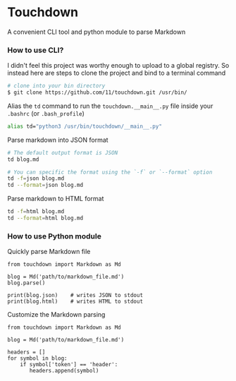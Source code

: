 # Touchdown

A convenient CLI tool and python module to parse Markdown



### How to use CLI?

I didn't feel this project was worthy enough to upload to a global registry. So instead here are steps to clone the project and bind to a terminal command
```bash
# clone into your bin directory
$ git clone https://github.com/11/touchdown.git /usr/bin/
```

Alias the `td` command to run the `touchdown.__main__.py` file inside your `.bashrc` (or `.bash_profile`)
```bash
alias td="python3 /usr/bin/touchdown/__main__.py"
```


Parse markdown into JSON format
```bash
# The default output format is JSON
td blog.md

# You can specific the format using the `-f` or `--format` option
td -f=json blog.md
td --format=json blog.md
```

Parse markdown to HTML format
```bash
td -f=html blog.md
td --format=html blog.md
```


### How to use Python module

Quickly parse Markdown file

```python3
from touchdown import Markdown as Md

blog = Md('path/to/markdown_file.md')
blog.parse()

print(blog.json)    # writes JSON to stdout
print(blog.html)    # writes HTML to stdout
```

Customize the Markdown parsing
```python3
from touchdown import Markdown as Md

blog = Md('path/to/markdown_file.md')

headers = []
for symbol in blog:
    if symbol['token'] == 'header':
       headers.append(symbol)
```

